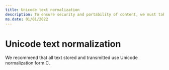 ```yaml
---
title: Unicode text normalization
description: To ensure security and portability of content, we must take care with normalization of Unicode text.
ms.date: 01/01/2022
---
```


# Unicode text normalization

We recommend that all text stored and transmitted use Unicode normalization form C.
